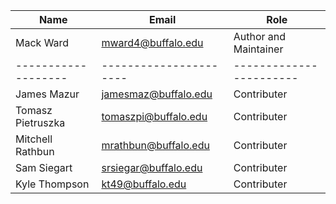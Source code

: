 | Name              | Email                | Role                  |
|-------------------|----------------------|-----------------------|
| Mack Ward         | mward4@buffalo.edu   | Author and Maintainer |
|-------------------|----------------------|-----------------------|
| James Mazur       | jamesmaz@buffalo.edu | Contributer           |
| Tomasz Pietruszka | tomaszpi@buffalo.edu | Contributer           |
| Mitchell Rathbun  | mrathbun@buffalo.edu | Contributer           |
| Sam Siegart       | srsiegar@buffalo.edu | Contributer           |
| Kyle Thompson     | kt49@buffalo.edu     | Contributer           |
